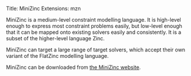 Title: MiniZinc
Extensions: mzn

MiniZinc is a medium-level constraint modelling language. It is high-level enough to express most constraint problems easily, but low-level enough that it can be mapped onto existing solvers easily and consistently. It is a subset of the higher-level language Zinc.

MiniZinc can target a large range of target solvers, which accept their own variant of the FlatZinc modelling language.

MiniZinc can be downloaded from [the MiniZinc website](http://www.minizinc.org).
